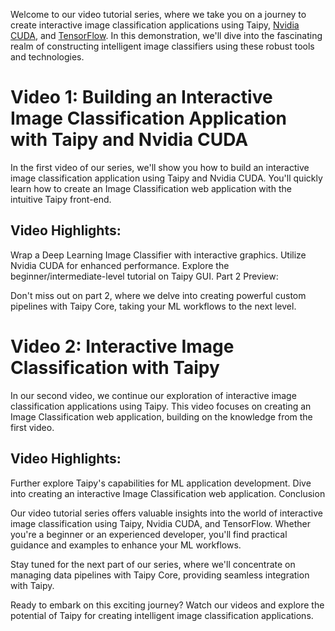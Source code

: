 Welcome to our video tutorial series, where we take you on a journey to create interactive image classification applications using Taipy, [Nvidia CUDA](https://developer.nvidia.com/cuda-toolkit), and [TensorFlow](https://www.tensorflow.org/). In this demonstration, we'll dive into the fascinating realm of constructing intelligent image classifiers using these robust tools and technologies.


# Video 1: Building an Interactive Image Classification Application with Taipy and Nvidia CUDA

In the first video of our series, we'll show you how to build an interactive image classification application using Taipy and Nvidia CUDA. You'll quickly learn how to create an Image Classification web application with the intuitive Taipy front-end.

## Video Highlights:

Wrap a Deep Learning Image Classifier with interactive graphics.
Utilize Nvidia CUDA for enhanced performance.
Explore the beginner/intermediate-level tutorial on Taipy GUI.
Part 2 Preview:

Don't miss out on part 2, where we delve into creating powerful custom pipelines with Taipy Core, taking your ML workflows to the next level.


# Video 2: Interactive Image Classification with Taipy 

In our second video, we continue our exploration of interactive image classification applications using Taipy. This video focuses on creating an Image Classification web application, building on the knowledge from the first video.

## Video Highlights:

Further explore Taipy's capabilities for ML application development.
Dive into creating an interactive Image Classification web application.
Conclusion

Our video tutorial series offers valuable insights into the world of interactive image classification using Taipy, Nvidia CUDA, and TensorFlow. Whether you're a beginner or an experienced developer, you'll find practical guidance and examples to enhance your ML workflows.

Stay tuned for the next part of our series, where we'll concentrate on managing data pipelines with Taipy Core, providing seamless integration with Taipy.

Ready to embark on this exciting journey? Watch our videos and explore the potential of Taipy for creating intelligent image classification applications.
